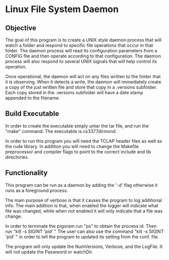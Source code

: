 # Linux File System Daemon

## Objective
The goal of this program is to create a UNIX style daemon process that will watch a folder and 
respond to specific file operations that occur in that folder. The daemon process will read its 
configuration parameters from a CONFIG file and then operate according to that configuration. The 
daemon process will also respond to several UNIX signals that will help control its operation. 

Once operational, the daemon will act on any files written to the folder that it is observing. When it 
detects a write, the daemon will immediately create a copy of the just written file and store that copy 
in a .versions subfolder. Each copy stored in the .versions subfolder will have a date stamp 
appended to the filename.

## Build Executable
In order to create the executable simply untar the tar file, and run the "make" command. The executable is cs3377dirmond.

In order to run this program you will need the TCLAP header files as well as the rude library. In addition you will need to change the Makefile
preprocessor and compiler flags to point to the correct include and lib directories.

## Functionality
This program can be run as a daemon by adding the '-d' flag otherwise it runs as a foreground process.

The main purpose of verbose is that it causes the program to log additional info. The main addition is that, when enabled the logger will indicate what file was changed, while when not enabled it will only indicate that a file was change.

In order to terminate the prgoram run "ps" to obtain the process id. Then run "kill -s SIGINT 'pid' "
The user can also use the command "kill -s SIGINT 'pid' " in order to tell the program to updated its setting from the conf. file.

The program will only update the NumVersions, Verbose, and the LogFile. It will not update the Paswword or watchDir.



